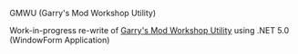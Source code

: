 GMWU (Garry's Mod Workshop Utility)

Work-in-progress re-write of [Garry's Mod Workshop Utility](https://github.com/TruthfullyHonest/Garrys-Mod-Workshop-Utility) using .NET 5.0 (WindowForm Application)